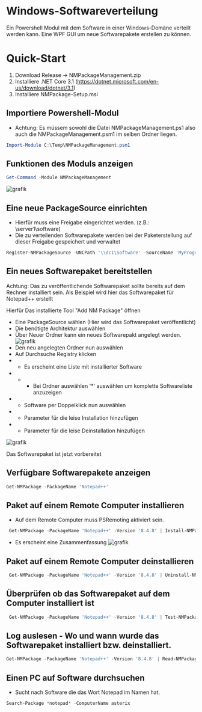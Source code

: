 # Windows-Softwareverteilung
Ein Powershell Modul mit dem Software in einer Windows-Domäne verteilt werden kann. 
Eine WPF GUI um neue Softwarepakete erstellen zu können.


# Quick-Start

1. Download Release -> NMPackageManagement.zip 
2. Installiere .NET Core 3.1 (https://dotnet.microsoft.com/en-us/download/dotnet/3.1)
2. Installiere NMPackage-Setup.msi

## Importiere Powershell-Modul
- Achtung: Es müssem sowohl die Datei NMPackageManagement.ps1 also auch die NMPackageManagement.psm1 im selben Ordner liegen.

```powershell
Import-Module C:\Temp\NMPackageManagement.psm1
```

## Funktionen des Moduls anzeigen

```PowerShell
Get-Command -Module NMPackageManagement
```
![grafik](https://user-images.githubusercontent.com/72456947/214558281-6bb4c445-76d6-4e9e-9377-d6bc628f02b3.png)

## Eine neue PackageSource einrichten
- Hierfür muss eine Freigabe eingerichtet werden. (z.B.: \\server1\software)
- Die zu verteilenden Softwarepakete werden bei der Paketerstellung auf dieser Freigabe gespeichert und verwaltet

```Powershell
Register-NMPackageSource -UNCPath '\\dc1\Software' -SourceName 'MyPrograms'
```

## Ein neues Softwarepaket bereitstellen
Achtung: Das zu veröffentlichende Softwarepaket sollte bereits auf dem Rechner installiert sein.
Als Beispiel wird hier das Softwarepaket für Notepad++ erstellt

Hierfür Das installierte Tool "Add NM Package" öffnen
- Eine PackageSource wählen (Hier wird das Softwarepaket veröffentlicht)
- Die benötigte Architektur auswählen
-  Über Neuer Ordner kann ein neues Softwarepakt angelegt werden.
![grafik](https://user-images.githubusercontent.com/72456947/214571092-d2e3e2ec-f292-480c-b1d3-0e9d9ae0eeee.png)
- Den neu angelegten Ordner nun auswählen
- Auf Durchsuche Registry klicken
- - Es erscheint eine Liste mit installierter Software
- - - Bei Ordner auswählen '*' auswählen um komplette Softwareliste anzuzeigen
- - Software per Doppelklick nun auswählen
- - Parameter für die leise Installation hinzufügen
- - Parameter für die leise Deinstallation hinzufügen

![grafik](https://user-images.githubusercontent.com/72456947/214571959-617d29b0-5e6d-4921-a14f-9fa3ebd6a223.png)

Das Softwarepaket ist jetzt vorbereitet

## Verfügbare Softwarepakete anzeigen

```Powershell
Get-NMPackage -PackageName 'Notepad++'
```

## Paket auf einem Remote Computer installieren
- Auf dem Remote Computer muss PSRemoting aktiviert sein.

```Powershell
 Get-NMPackage -PackageName 'Notepad++' -Version '8.4.8' | Install-NMPackage -ComputerName asterix
```
- Es erscheint eine Zusammenfassung
![grafik](https://user-images.githubusercontent.com/72456947/214573223-e9a925f3-a826-4345-aac5-f22fd850edee.png)

## Paket auf einem Remote Computer deinstallieren

```Powershell
 Get-NMPackage -PackageName 'Notepad++' -Version '8.4.8' | Uninstall-NMPackage -ComputerName asterix
```

## Überprüfen ob das Softwarepaket auf dem Computer installiert ist

```Powershell
 Get-NMPackage -PackageName 'Notepad++' -Version '8.4.8' | Test-NMPackage -ComputerName asterix
```

## Log auslesen - Wo und wann wurde das Softwarepaket installiert bzw. deinstalliert.

```Powershell
Get-NMPackage -PackageName 'Notepad++' -Version '8.4.8' | Read-NMPackageLog
```

## Einen PC auf Software durchsuchen
- Sucht nach Software die das Wort Notepad im Namen hat.

```Powershell
Search-Package *notepad* -ComputerName asterix
```

